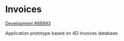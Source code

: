 # Invoices

[Development #88993](https://project.wakanda.org/issues/88993)

Application prototype based on 4D Invoices database.

